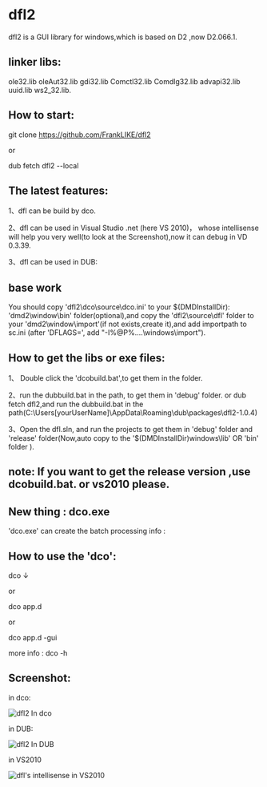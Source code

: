 dfl2
====
dfl2 is a GUI library for windows,which is based on D2 ,now D2.066.1.

linker libs:
---
ole32.lib oleAut32.lib gdi32.lib Comctl32.lib Comdlg32.lib advapi32.lib uuid.lib ws2_32.lib.

How to start:
--
git clone https://github.com/FrankLIKE/dfl2

or 

dub fetch dfl2 --local

The latest features:
---
1、dfl can be build by dco.

2、dfl can be used in Visual Studio .net (here VS 2010)， whose intellisense will help you very well(to look at the Screenshot),now it can debug in VD 0.3.39.

3、dfl can be used in DUB:

base work
--
You should copy 'dfl2\dco\source\dco.ini' to your  $(DMDInstallDir): 'dmd2\window\bin' folder(optional),and copy the 'dfl2\source\dfl' folder to your  'dmd2\window\import'(if not exists,create it),and add importpath to sc.ini (after 'DFLAGS=', add "-I%@P%\..\..\windows\import").

How to get the libs or exe files:
---
1、 Double click the 'dcobuild.bat',to get them in the folder.

2、run the dubbuild.bat in the path, to get them in 'debug' folder.
   or 
     dub fetch dfl2,and run the dubbuild.bat in the path(C:\Users\[yourUserName]\AppData\Roaming\dub\packages\dfl2-1.0.4)

3、Open the dfl.sln, and run the projects to get them in 'debug' folder and 'release' folder(Now,auto copy to the '$(DMDInstallDir)windows\lib' OR 'bin' folder ).
	 
note:  If you want to get the release version ,use dcobuild.bat. or vs2010 please.
---

New thing :  dco.exe
---
'dco.exe' can create the batch processing info :

How to use the 'dco':
--- 
  dco ↓

or

  dco app.d

or

  dco app.d -gui 

more info : dco -h

  Screenshot:
---
   in dco:

  ![dfl2 In dco](https://raw.githubusercontent.com/FrankLIKE/dfl2/master/Images/dco_build.png)

   in DUB:

  ![dfl2 In DUB](https://raw.githubusercontent.com/FrankLIKE/dfl2/master/Images/dub_build.png)
   
   in VS2010

  ![dfl's intellisense in VS2010](https://raw.githubusercontent.com/FrankLIKE/dfl2/master/Images/dflpart.png)


